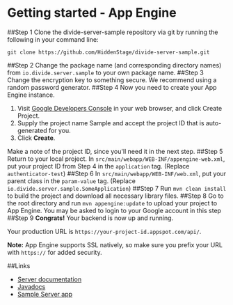 Getting started - App Engine
===========
##Step 1
Clone the divide-server-sample repository via git by running the following in your command line:

```
git clone https://github.com/HiddenStage/divide-server-sample.git
```
##Step 2
Change the package name (and corresponding directory names) from `io.divide.server.sample` to your own package name. 
##Step 3
Change the encryption key to something secure. We recommend using a random password generator.
##Step 4
Now you need to create your App Engine instance.

1. Visit [Google Developers Console](https://console.developers.google.com/) in your web browser, and click Create Project.
2. Supply the project name Sample and accept the project ID that is auto-generated for you.
3. Click **Create**.

Make a note of the project ID, since you'll need it in the next step.
##Step 5
Return to your local project. In `src/main/webapp/WEB-INF/appengine-web.xml`, put your project ID from Step 4 in the `application` tag. (Replace `authenticator-test`)
##Step 6
In `src/main/webapp/WEB-INF/web.xml`, put your parent class in the `param-value` tag. (Replace `io.divide.server.sample.SomeApplication`)
##Step 7
Run `mvn clean install` to build the project and download all necessary library files.
##Step 8
Go to the root directory and run  `mvn appengine:update` to upload your project to App Engine. You may be asked to login to your Google account in this step
##Step 9
**Congrats!** Your backend is now up and running. 

Your production URL is `https://your-project-id.appspot.com/api/`. 

**Note:** App Engine supports SSL natively, so make sure you prefix your URL with `https://` for added security.

##Links
* [Server documentation](http://www.divide.io/docs/server)
* [Javadocs](http://hiddenstage.github.io/divide-docs/javadocs/)
* [Sample Server app](https://github.com/HiddenStage/divide-server-sample)
